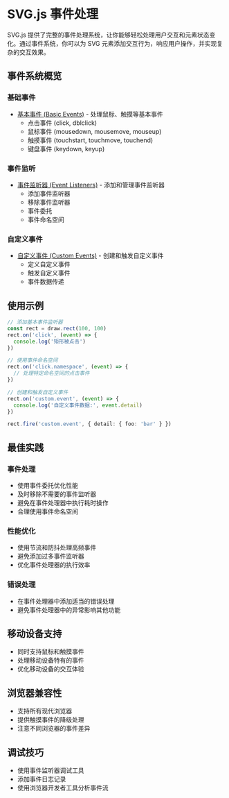 # SVG.js 事件处理

SVG.js 提供了完整的事件处理系统，让你能够轻松处理用户交互和元素状态变化。通过事件系统，你可以为 SVG 元素添加交互行为，响应用户操作，并实现复杂的交互效果。

## 事件系统概览

### 基础事件

- [基本事件 (Basic Events)](/events/basic-events) - 处理鼠标、触摸等基本事件
  - 点击事件 (click, dblclick)
  - 鼠标事件 (mousedown, mousemove, mouseup)
  - 触摸事件 (touchstart, touchmove, touchend)
  - 键盘事件 (keydown, keyup)

### 事件监听

- [事件监听器 (Event Listeners)](/events/event-listeners) - 添加和管理事件监听器
  - 添加事件监听器
  - 移除事件监听器
  - 事件委托
  - 事件命名空间

### 自定义事件

- [自定义事件 (Custom Events)](/events/custom-events) - 创建和触发自定义事件
  - 定义自定义事件
  - 触发自定义事件
  - 事件数据传递

## 使用示例

```ts
// 添加基本事件监听器
const rect = draw.rect(100, 100)
rect.on('click', (event) => {
  console.log('矩形被点击')
})

// 使用事件命名空间
rect.on('click.namespace', (event) => {
  // 处理特定命名空间的点击事件
})

// 创建和触发自定义事件
rect.on('custom.event', (event) => {
  console.log('自定义事件数据:', event.detail)
})

rect.fire('custom.event', { detail: { foo: 'bar' } })
```

## 最佳实践

### 事件处理

- 使用事件委托优化性能
- 及时移除不需要的事件监听器
- 避免在事件处理器中执行耗时操作
- 合理使用事件命名空间

### 性能优化

- 使用节流和防抖处理高频事件
- 避免添加过多事件监听器
- 优化事件处理器的执行效率

### 错误处理

- 在事件处理器中添加适当的错误处理
- 避免事件处理器中的异常影响其他功能

## 移动设备支持

- 同时支持鼠标和触摸事件
- 处理移动设备特有的事件
- 优化移动设备的交互体验

## 浏览器兼容性

- 支持所有现代浏览器
- 提供触摸事件的降级处理
- 注意不同浏览器的事件差异

## 调试技巧

- 使用事件监听器调试工具
- 添加事件日志记录
- 使用浏览器开发者工具分析事件流
